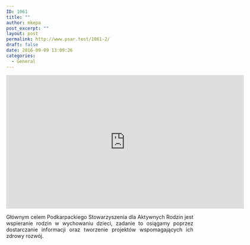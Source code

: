 ```yaml
---
ID: 1061
title: ""
author: mkepa
post_excerpt: ""
layout: post
permalink: http://www.psar.test/1061-2/
draft: false
date: 2016-09-09 13:09:26
categories:
  - General
---
```

<p style="text-align: center;"><iframe src="https://www.youtube.com/embed/G5Da0TPpS64?rel=0" width="640" height="360" frameborder="0" allowfullscreen="allowfullscreen"></iframe></p>
<p style="text-align: center;"></p>
<p style="text-align: justify;">Głównym celem Podkarpackiego Stowarzyszenia dla Aktywnych Rodzin jest wspieranie rodzin w wychowaniu dzieci, zadanie to osiągamy poprzez dostarczanie informacji oraz tworzenie projektów wspomagających ich zdrowy rozwój.</p>